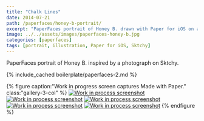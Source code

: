 ```yaml
---
title: "Chalk Lines"
date: 2014-07-21
path: /paperfaces/honey-b-portrait/
excerpt: "PaperFaces portrait of Honey B. drawn with Paper for iOS on an iPad."
image: ../../assets/images/paperfaces-honey-b.jpg
categories: [paperfaces]
tags: [portrait, illustration, Paper for iOS, Sktchy]
---
```


PaperFaces portrait of Honey B. inspired by a photograph on Sktchy.

{% include_cached boilerplate/paperfaces-2.md %}

{% figure caption:"Work in progress screen captures Made with Paper." class:"gallery-3-col" %}
[![Work in process screenshot](../../assets/images/paperfaces-honey-b-process-1-600.jpg)](../../assets/images/paperfaces-honey-b-process-1-lg.jpg) [![Work in process screenshot](../../assets/images/paperfaces-honey-b-process-2-600.jpg)](../../assets/images/paperfaces-honey-b-process-2-lg.jpg) [![Work in process screenshot](../../assets/images/paperfaces-honey-b-process-3-600.jpg)](../../assets/images/paperfaces-honey-b-process-3-lg.jpg) [![Work in process screenshot](../../assets/images/paperfaces-honey-b-process-4-600.jpg)](../../assets/images/paperfaces-honey-b-process-4-lg.jpg) [![Work in process screenshot](../../assets/images/paperfaces-honey-b-process-5-600.jpg)](../../assets/images/paperfaces-honey-b-process-5-lg.jpg)
{% endfigure %}
